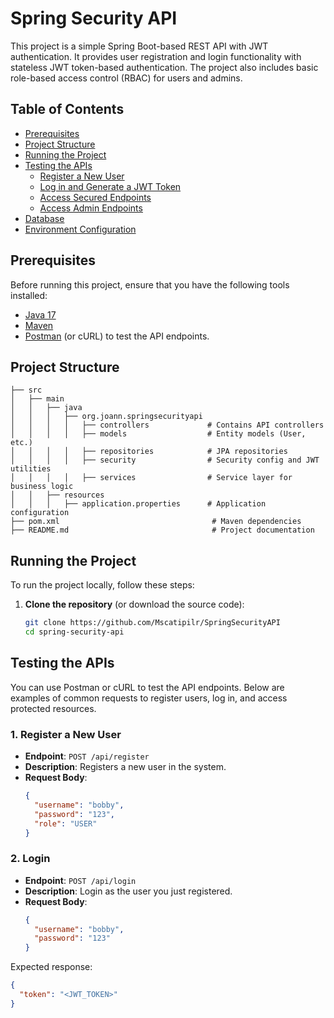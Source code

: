 # Spring Security API

This project is a simple Spring Boot-based REST API with JWT authentication. It provides user registration and login functionality with stateless JWT token-based authentication. The project also includes basic role-based access control (RBAC) for users and admins.

## Table of Contents
- [Prerequisites](#prerequisites)
- [Project Structure](#project-structure)
- [Running the Project](#running-the-project)
- [Testing the APIs](#testing-the-apis)
    - [Register a New User](#register-a-new-user)
    - [Log in and Generate a JWT Token](#log-in-and-generate-a-jwt-token)
    - [Access Secured Endpoints](#access-secured-endpoints)
    - [Access Admin Endpoints](#access-admin-endpoints)
- [Database](#database)
- [Environment Configuration](#environment-configuration)

## Prerequisites

Before running this project, ensure that you have the following tools installed:
- [Java 17](https://jdk.java.net/17/)
- [Maven](https://maven.apache.org/)
- [Postman](https://www.postman.com/) (or cURL) to test the API endpoints.

## Project Structure

```
├── src
│   ├── main
│   │   ├── java
│   │   │   ├── org.joann.springsecurityapi
│   │   │   │   ├── controllers             # Contains API controllers
│   │   │   │   ├── models                  # Entity models (User, etc.)
│   │   │   │   ├── repositories            # JPA repositories
│   │   │   │   ├── security                # Security config and JWT utilities
│   │   │   │   ├── services                # Service layer for business logic
│   │   ├── resources
│   │   │   ├── application.properties      # Application configuration
├── pom.xml                                  # Maven dependencies
├── README.md                                # Project documentation
```


## Running the Project

To run the project locally, follow these steps:

1. **Clone the repository** (or download the source code):
   ```bash
   git clone https://github.com/Mscatipilr/SpringSecurityAPI
   cd spring-security-api

## Testing the APIs

You can use Postman or cURL to test the API endpoints. Below are examples of common requests to register users, log in, and access protected resources.

### 1. Register a New User

- **Endpoint**: `POST /api/register`
- **Description**: Registers a new user in the system.
- **Request Body**:
  ```json
  {
    "username": "bobby",
    "password": "123",
    "role": "USER"
  }


### 2. Login

- **Endpoint**: `POST /api/login`
- **Description**: Login as the user you just registered.
- **Request Body**:
  ```json
  {
    "username": "bobby",
    "password": "123"
  }

Expected response:
```json
{
  "token": "<JWT_TOKEN>"
}
```